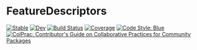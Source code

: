 # FeatureDescriptors

[![Stable](https://img.shields.io/badge/docs-stable-blue.svg)](https://invenia.github.io/FeatureDescriptors.jl/stable)
[![Dev](https://img.shields.io/badge/docs-dev-blue.svg)](https://invenia.github.io/FeatureDescriptors.jl/dev)
[![Build Status](https://github.com/invenia/FeatureDescriptors.jl/workflows/CI/badge.svg)](https://github.com/invenia/FeatureDescriptors.jl/actions)
[![Coverage](https://codecov.io/gh/invenia/FeatureDescriptors.jl/branch/main/graph/badge.svg)](https://codecov.io/gh/invenia/FeatureDescriptors.jl)
[![Code Style: Blue](https://img.shields.io/badge/code%20style-blue-4495d1.svg)](https://github.com/invenia/BlueStyle)
[![ColPrac: Contributor's Guide on Collaborative Practices for Community Packages](https://img.shields.io/badge/ColPrac-Contributor's%20Guide-blueviolet)](https://github.com/SciML/ColPrac)

